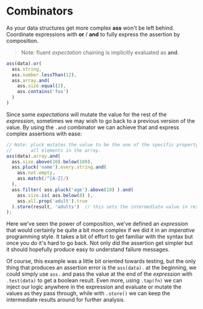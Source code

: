 # Combinators

As your data structures get more complex **ass** won't be left behind.
Coordinate expressions with **or** / **and** to fully express the assertion by
composition.

> Note: fluent *expectation* chaining is implicitly evaluated as **and**.

```js
ass(data).or(
  ass.string,
  ass.number.lessThan(12),
  ass.array.and(
    ass.size.equal(2),
    ass.contains('foo')
  )
)
```

Since some *expectations* will mutate the value for the rest of the *expression*,
sometimes we may wish to go back to a previous version of the value. By using
the `.and` combinator we can achieve that and express complex assertions with
ease:

```js
// Note: pluck mutates the value to be the one of the specific property for
//       all elements in the array.
ass(data).array.and(
  ass.size.above(10).below(100),
  ass.pluck('name').every.string.and(
    ass.not.empty,
    ass.match(/^[A-Z]/)
  ),
  ass.filter( ass.pluck('age').above(18) ).and(
    ass.size.is( ass.below(8) ),
    ass.all.prop('adult').true
  ).store(result, 'adults')  // this sets the intermediate value in result.adults
);
```

Here we've seen the power of composition, we've defined an *expression* that
would certainly be quite a bit more complex if we did it in an *imperative*
programming style. It takes a bit of effort to get familiar with the syntax but
once you do it's hard to go back. Not only did the assertion get simpler but
it should hopefully produce easy to understand failure messages.

Of course, this example was a little bit oriented towards testing, but the only
thing that produces an assertion error is the `ass(data).` at the beginning, we
could simply use `ass.` and pass the value at the end of the *expression* with
`.test(data)` to get a boolean result. Even more, using `.tap(fn)` we can inject
our logic anywhere in the expression and evaluate or mutate the values as they
pass through, while with `.store()` we can keep the intermediate results around
for further analysis.
